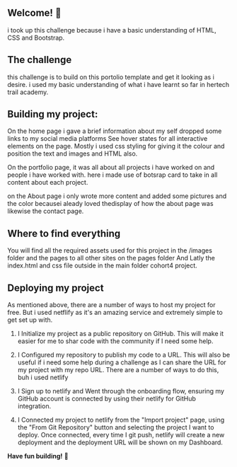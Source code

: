 ## Welcome! 👋

i took up this challenge because i have a basic understanding of HTML, CSS and Bootstrap.

## The challenge

this challenge is to build on this portolio template and get it looking as i desire.
i used my basic understanding of what i have learnt so far in hertech trail academy.
## Building my project:
On the home page i gave a brief information about my self dropped some links to my social media platforms 
See hover states for all interactive elements on the page. Mostly i used css styling for giving it the colour and position the text and images and HTML also.

On the portfolio page, it was all about all projects i have worked on and people i have worked with. here i made use of botsrap card to take in all content about each project. 

on the About page i only wrote more content and added some pictures and the color becausei aleady loved thedisplay of how the about page was likewise the contact page.

## Where to find everything

You will find all the required assets used for this project in the /images folder and the pages to all other sites on the pages folder And Latly the index.html and css file outside in the main folder cohort4 project.

## Deploying my project

As mentioned above, there are a number of ways to host my project for free. But i used netflify as it's an amazing service and extremely simple to get set up with.


1. I Initialize my project as a public repository on GitHub. This will make it easier for me to shar code with the community if I need some help.
2. I Configured my repository to publish my code to a URL. This will also be useful if i need some help during a challenge as I can share the URL for my project with my repo URL. There are a number of ways to do this, buh i used netlify

3. I Sign up to netlify and Went through the onboarding flow, ensuring my GitHub account is connected by using their netlify for GitHub integration.
4. I Connected my  project to netlify from the "Import project" page, using the "From Git Repository" button and selecting the project I want to deploy.
   Once connected, every time I git push, netlify will create a new deployment and the deployment URL will be shown on my Dashboard.

**Have fun building!** 🚀
